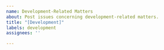 ```yaml
---
name: Development-Related Matters
about: Post issues concerning development-related matters.
title: "[Development]"
labels: development
assignees: ''

---
```



